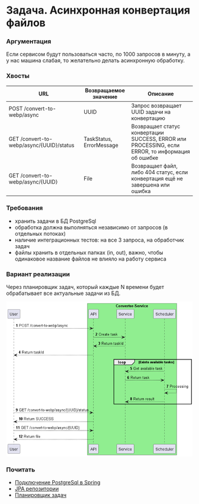 # Задача. Асинхронная конвертация файлов

### Аргументация
Если сервисом будут пользоваться часто, по 1000 запросов в минуту, а у нас машина слабая, то желательно делать асинхронную обработку.

### Хвосты
| URL | Возвращаемое значение | Описание |
| ----------------------- | ----------- | ----------- |
| POST /convert-to-webp/async | UUID | Запрос возвращает UUID задачи на конвертацию |
| GET /convert-to-webp/async/{UUID}/status | TaskStatus, ErrorMessage | Возвращает статус конвертации SUCCESS, ERROR или PROCESSING, если ERROR, то информация об ошибке |
| GET /convert-to-webp/async/{UUID} | File | Возвращает файл, либо 404 статус, если конвертация ещё не завершена или ошибка |

### Требования
- хранить задачи в БД PostgreSql
- обработка должна выполняться независимо от запросов (в отдельных потоках)
- наличие интеграционных тестов: на все 3 запроса, на обработчик задач
- файлы хранить в отдельных папках (in, out), важно, чтобы одинаковое название файлов не влияло на работу сервиса

### Вариант реализации
Через планировщик задач, который каждые N времени будет обрабатывает все актуальные задачи из БД.  

![Диаграмма](/task-1.png)

### Почитать
- [Подключение PostgreSql в Spring](https://www.bezkoder.com/spring-boot-postgresql-example/)
- [JPA репозитории](https://www.baeldung.com/spring-data-repositories)
- [Планировщик задач](https://www.baeldung.com/spring-scheduled-tasks)
